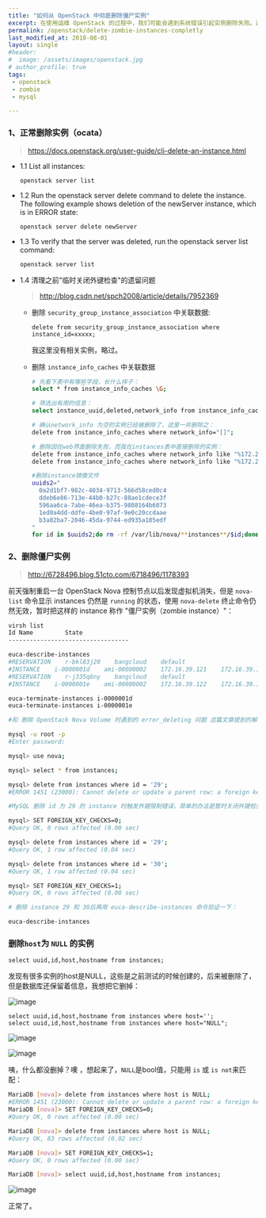 ```yaml
---
title: "如何从 OpenStack 中彻底删除僵尸实例"
excerpt: 在使用运维 OpenStack 的过程中，我们可能会遇到系统错误引起实例删除失败。通常是 Dashboard 上显示实例已经不存在了，但 MySQL 数据库中还有很多冗余的信息。
permalink: /openstack/delete-zombie-instances-completly
last_modified_at: 2018-08-01
layout: single
#header:
#  image: /assets/images/openstack.jpg
# author_profile: true
tags:
 - openstack
 - zombie
 - mysql

---
```


### 1、正常删除实例（ocata）
> https://docs.openstack.org/user-guide/cli-delete-an-instance.html

- 1.1 List all instances:

  ```
  openstack server list
  ```

- 1.2 Run the openstack server delete command to delete the instance. The following example shows deletion of the  newServer instance, which is in  ERROR state:
  ```
  openstack server delete newServer
  ```

- 1.3 To verify that the server was deleted, run the openstack server list command:
  ```
  openstack server list
  ```

- 1.4 清理之前"临时关闭外键检查"的遗留问题

  > http://blog.csdn.net/spch2008/article/details/7952369

  - 删除 `security_group_instance_association` 中关联数据:
    ```
    delete from security_group_instance_association where instance_id=xxxxx;
    ```
    我这里没有相关实例，略过。

  - 删除 `instance_info_caches` 中关联数据
    ```bash
    # 先看下表中有哪些字段，长什么样子：
    select * from instance_info_caches \G;
    
    # 筛选出有用的信息：
    select instance_uuid,deleted,network_info from instance_info_caches where network_info="[]";
    
    # 确认network_info 为空的实例已经被删除了，这里一并删除之：
    delete from instance_info_caches where network_info="[]";
    
    # 删除因在web界面删除失败，而我在instances表中直接删除的实例：          
    delete from instance_info_caches where network_info like "%172.20.69.%";
    delete from instance_info_caches where network_info like "%172.20.70.%";
    
    #删除instance镜像文件
    uuids2="
      0a2d1bf7-982c-4034-9713-566d58ced0c4
      ddeb6e86-713e-44b0-b27c-88ae1cdece3f
      596aa6ca-7abe-46ea-b375-9808164b6073
      1ed0a4dd-ddfe-4be0-97af-9e0c20ccdaae
      b3a82ba7-2046-45da-9744-ed935a185edf
    "
    for id in $uuids2;do rm -rf /var/lib/nova/**instances**/$id;done
    ```

### 2、删除僵尸实例

> http://6728496.blog.51cto.com/6718496/1178393

前天强制重启一台 OpenStack Nova 控制节点以后发现虚拟机消失，但是 `nova-list` 命令显示 instances 仍然是 `running` 的状态，使用 `nova-delete` 终止命令仍然无效，暂时把这样的 instance 称作 "僵尸实例（zombie instance）"：
```bash
virsh list
Id Name         State
----------------------------------

euca-describe-instances
#RESERVATION    r-bkl83j20    bangcloud    default
#INSTANCE    i-0000001d    ami-00000002    172.16.39.121    172.16.39.121    running    vpsee (vpseecloud, node00)    0            2011-11-10T12:45:12Z    nova    aki-00000001    ami-00000000
#RESERVATION    r-j335q6ny    bangcloud    default
#INSTANCE    i-0000001e    ami-00000002    172.16.39.122    172.16.39.122    running    vpsee (vpseecloud, node00)    0            2011-11-10T12:54:27Z    nova    aki-00000001    ami-00000000

euca-terminate-instances i-0000001d
euca-terminate-instances i-0000001e

#和 删除 OpenStack Nova Volume 时遇到的 error_deleting 问题 这篇文章提到的解决办法一样，直接操作数据库来删除这2条僵尸实例的记录。登录 mysql，使用 nova 数据库，找出要删除 instance 的 id，然后删除：

mysql -u root -p
#Enter password:

mysql> use nova;

mysql> select * from instances;

mysql> delete from instances where id = '29';
#ERROR 1451 (23000): Cannot delete or update a parent row: a foreign key constraint fails (`nova`.`virtual_interfaces`, CONSTRAINT `virtual_interfaces_ibfk_1` FOREIGN KEY (`instance_id`) REFERENCES `instances` (`id`))

#MySQL 删除 id 为 29 的 instance 时触发外键限制错误，简单的办法是暂时关闭外键检查，等删除后再打开：

mysql> SET FOREIGN_KEY_CHECKS=0;
#Query OK, 0 rows affected (0.00 sec)

mysql> delete from instances where id = '29';
#Query OK, 1 row affected (0.04 sec)

mysql> delete from instances where id = '30';
#Query OK, 1 row affected (0.04 sec)

mysql> SET FOREIGN_KEY_CHECKS=1;
#Query OK, 0 rows affected (0.00 sec)

# 删除 instance 29 和 30后再用 euca-describe-instances 命令验证一下：

euca-describe-instances
```

### 删除`host`为 `NULL` 的实例

```
select uuid,id,host,hostname from instances;
```

发现有很多实例的host是NULL，这些是之前测试的时候创建的，后来被删除了，但是数据库还保留着信息，我想把它删掉：

![image](https://wx2.sinaimg.cn/large/6ee6fa3egy1ftyvgjhg4vj20no08mmxt.jpg)
```
select uuid,id,host,hostname from instances where host='';
select uuid,id,host,hostname from instances where host="NULL";
```
![image](https://ws1.sinaimg.cn/large/6ee6fa3egy1ftyvh14j11j20if01hmx0.jpg)

![image](https://ws1.sinaimg.cn/large/6ee6fa3egy1ftyvhkeez5j20hh019744.jpg)

咦，什么都没删掉？噢 ，想起来了，`NULL`是bool值，只能用 `is` 或 `is not`来匹配：
```bash
MariaDB [nova]> delete from instances where host is NULL;
#ERROR 1451 (23000): Cannot delete or update a parent row: a foreign key constraint fails (`nova`.`block_device_mapping`, CONSTRAINT `block_device_mapping_instance_uuid_fkey` FOREIGN KEY (`instance_uuid`) REFERENCES `instances` (`uuid`))
MariaDB [nova]> SET FOREIGN_KEY_CHECKS=0;
#Query OK, 0 rows affected (0.00 sec)

MariaDB [nova]> delete from instances where host is NULL;
#Query OK, 83 rows affected (0.02 sec)

MariaDB [nova]> SET FOREIGN_KEY_CHECKS=1;
#Query OK, 0 rows affected (0.00 sec)

MariaDB [nova]> select uuid,id,host,hostname from instances;
```
![image](https://ws3.sinaimg.cn/large/6ee6fa3egy1ftyvw31xpaj20i8065aaf.jpg)

正常了。



